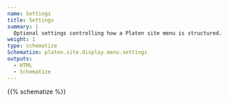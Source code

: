 ```yaml
---
name: Settings
title: Settings
summary: |
  Optional settings controlling how a Platen site menu is structured.
weight: 1
type: schematize
Schematize: platen.site.display.menu.settings
outputs:
  - HTML
  - Schematize
---
```


{{% schematize %}}
